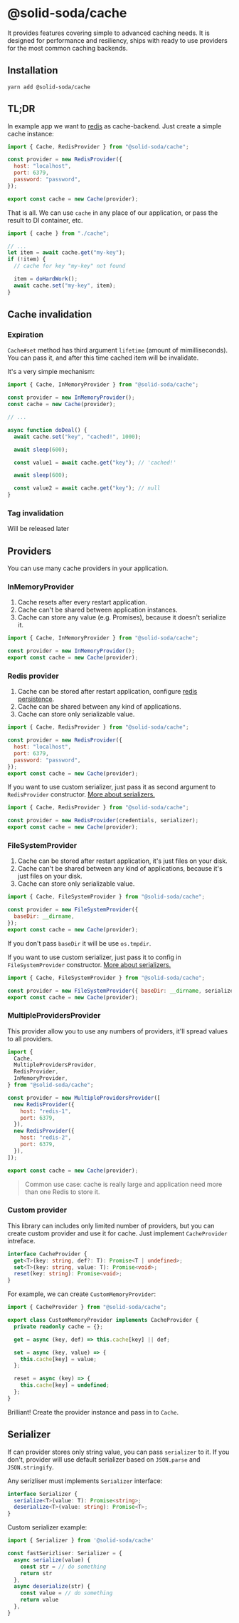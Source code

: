# @solid-soda/cache

It provides features covering simple to advanced caching needs. It is designed for performance and resiliency, ships with ready to use providers for the most common caching backends.

## Installation

`yarn add @solid-soda/cache`

## TL;DR

In example app we want to [redis](https://redis.io/) as cache-backend. Just create a simple cache instance:

```js
import { Cache, RedisProvider } from "@solid-soda/cache";

const provider = new RedisProvider({
  host: "localhost",
  port: 6379,
  password: "password",
});

export const cache = new Cache(provider);
```

That is all. We can use `cache` in any place of our application, or pass the result to DI container, etc.

```js
import { cache } from "./cache";

// ...
let item = await cache.get("my-key");
if (!item) {
  // cache for key "my-key" not found

  item = doHardWork();
  await cache.set("my-key", item);
}
```

## Cache invalidation

### Expiration

`Cache#set` method has third argument `lifetime` (amount of mimilliseconds). You can pass it, and after this time cached item will be invalidate.

It's a very simple mechanism:

```ts
import { Cache, InMemoryProvider } from "@solid-soda/cache";

const provider = new InMemoryProvider();
const cache = new Cache(provider);

// ...

async function doDeal() {
  await cache.set("key", "cached!", 1000);

  await sleep(600);

  const value1 = await cache.get("key"); // 'cached!'

  await sleep(600);

  const value2 = await cache.get("key"); // null
}
```

### Tag invalidation

Will be released later

## Providers

You can use many cache providers in your application.

### InMemoryProvider

1. Cache resets after every restart application.
2. Cache can't be shared between application instances.
3. Cache can store any value (e.g. Promises), because it doesn't serialize it.

```js
import { Cache, InMemoryProvider } from "@solid-soda/cache";

const provider = new InMemoryProvider();
export const cache = new Cache(provider);
```

### Redis provider

1. Cache can be stored after restart application, configure [redis persistence](https://redis.io/topics/persistence).
2. Cache can be shared between any kind of applications.
3. Cache can store only serializable value.

```js
import { Cache, RedisProvider } from "@solid-soda/cache";

const provider = new RedisProvider({
  host: "localhost",
  port: 6379,
  password: "password",
});
export const cache = new Cache(provider);
```

If you want to use custom serializer, just pass it as second argument to `RedisProvider` constructor. [More about serializers.](#serializer)

```js
import { Cache, RedisProvider } from "@solid-soda/cache";

const provider = new RedisProvider(credentials, serializer);
export const cache = new Cache(provider);
```

### FileSystemProvider

1. Cache can be stored after restart application, it's just files on your disk.
2. Cache can't be shared between any kind of applications, because it's just files on your disk.
3. Cache can store only serializable value.

```js
import { Cache, FileSystemProvider } from "@solid-soda/cache";

const provider = new FileSystemProvider({
  baseDir: __dirname,
});
export const cache = new Cache(provider);
```

If you don't pass `baseDir` it will be use `os.tmpdir`.

If you want to use custom serializer, just pass it to config in `FileSystemProvider` constructor. [More about serializers.](#serializer)

```js
import { Cache, FileSystemProvider } from "@solid-soda/cache";

const provider = new FileSystemProvider({ baseDir: __dirname, serializer });
export const cache = new Cache(provider);
```

### MultipleProvidersProvider

This provider allow you to use any numbers of providers, it'll spread values to all providers.

```js
import {
  Cache,
  MultipleProvidersProvider,
  RedisProvider,
  InMemoryProvider,
} from "@solid-soda/cache";

const provider = new MultipleProvidersProvider([
  new RedisProvider({
    host: "redis-1",
    port: 6379,
  }),
  new RedisProvider({
    host: "redis-2",
    port: 6379,
  }),
]);

export const cache = new Cache(provider);
```

> Common use case: cache is really large and application need more than one Redis to store it.

### Custom provider

This library can includes only limited number of providers, but you can create custom provider and use it for cache. Just implement `CacheProvider` intreface.

```ts
interface CacheProvider {
  get<T>(key: string, def?: T): Promise<T | undefined>;
  set<T>(key: string, value: T): Promise<void>;
  reset(key: string): Promise<void>;
}
```

For example, we can create `CustomMemoryProvider`:

```ts
import { CacheProvider } from "@solid-soda/cache";

export class CustomMemoryProvider implements CacheProvider {
  private readonly cache = {};

  get = async (key, def) => this.cache[key] || def;

  set = async (key, value) => {
    this.cache[key] = value;
  };

  reset = async (key) => {
    this.cache[key] = undefined;
  };
}
```

Brilliant! Create the provider instance and pass in to `Cache`.

## Serializer

If can provider stores only string value, you can pass `serializer` to it. If you don't, provider will use default serializer based on `JSON.parse` and `JSON.stringify`.

Any serizliser must implements `Serializer` interface:

```ts
interface Serializer {
  serialize<T>(value: T): Promise<string>;
  deserialize<T>(value: string): Promise<T>;
}
```

Custom serializer example:

```ts
import { Serializer } from '@solid-soda/cache'

const fastSerizliser: Serializer = {
  async serialize(value) {
    const str = // do something
    return str
  },
  async deserialize(str) {
    const value = // do something
    return value
  },
}
```
